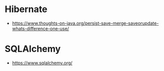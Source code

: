 # Hibernate
- https://www.thoughts-on-java.org/persist-save-merge-saveorupdate-whats-difference-one-use/

# SQLAlchemy
- https://www.sqlalchemy.org/
